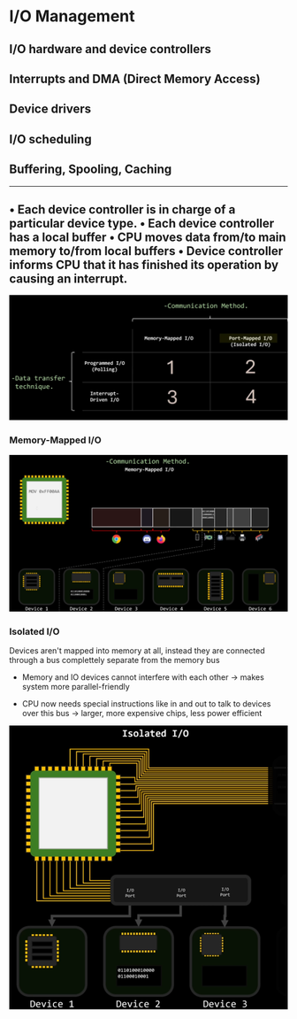 # I/O Management

## I/O hardware and device controllers

## Interrupts and DMA (Direct Memory Access)

## Device drivers

## I/O scheduling

## Buffering, Spooling, Caching

---
• Each device controller is in charge of a particular device type.
• Each device controller has a local buffer
• CPU moves data from/to main memory to/from local buffers
• Device controller informs CPU that it has finished its operation by causing an interrupt.
--- 
![data transfer technique vs communication method](methods.png)

### Memory-Mapped I/O

![memory mapped io](MemoryMappedIO.png)

### Isolated I/O

Devices aren't mapped into memory at all, instead they are connected through a bus complettely separate from the memory bus
+ Memory and IO devices cannot interfere with each other -> makes system more parallel-friendly
- CPU now needs special instructions like in and out to talk to devices over this bus -> larger, more expensive chips, less power efficient

![isolated io](isolatedIO.png)